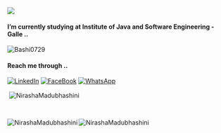 
<img src="https://readme-typing-svg.herokuapp.com?size=32&vCenter=true&width=760&lines=Hello+%F0%9F%91%8B%2C+I'm+Nirasha+Madubhashini..;Welcome+to+my+github+profile...">

#### I’m currently studying at Institute of Java and Software Engineering - Galle ..

<p align="left"> <img src="https://komarev.com/ghpvc/?username=NirashaMadubhashini&label=Profile%20views&color=0e75b6&style=flat" alt="Bashi0729" /> </p>

#### Reach me through ..

[![LinkedIn][linkedin-shield]][linkedin-url]
[![FaceBook][faceBook-shield]][faceBook-url]
[![WhatsApp][whatsApp-shield]][whatsApp-url]

[linkedin-shield]: https://img.shields.io/badge/-LinkedIn-black.svg?style=for-the-badge&logo=linkedin&colorB=555
[linkedin-url]: http://www.linkedin.com/in/nirasha-madubhashini-888877201

[faceBook-shield]: https://img.shields.io/badge/Facebook-3498db?style=for-the-badge&logo=facebook&logoColor=white
[faceBook-url]: https://www.facebook.com/nirasha.madubhashini.1/

[whatsApp-shield]: https://img.shields.io/badge/WhatsApp-25D366?style=for-the-badge&logo=whatsapp&logoColor=white
[whatsApp-url]: https://web.whatsapp.com/


<p>&nbsp;<img align="center" src="https://github-readme-stats.vercel.app/api?username=NirashaMadubhashini&theme=dark&hide_border=true&show_icons=true&locale=en" alt="NirashaMadubhashini" /></p>

<br>

<p><img align="left" src="https://github-readme-streak-stats.herokuapp.com?user=NirashaMadubhashini&theme=dark&hide_border=true&date_format=M%20j%5B%2C%20Y%5D" alt="NirashaMadubhashini" /></p>

<div></div>

<p><img align="left" src="https://github-readme-stats.vercel.app/api/top-langs?username=NirashaMadubhashini&theme=dark&hide_border=true&show_icons=true&locale=en&layout=compact" alt="NirashaMadubhashini" /></p>
